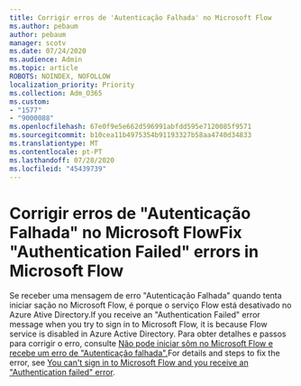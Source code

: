 ```yaml
---
title: Corrigir erros de 'Autenticação Falhada' no Microsoft Flow
ms.author: pebaum
author: pebaum
manager: scotv
ms.date: 07/24/2020
ms.audience: Admin
ms.topic: article
ROBOTS: NOINDEX, NOFOLLOW
localization_priority: Priority
ms.collection: Adm_O365
ms.custom:
- "1577"
- "9000088"
ms.openlocfilehash: 67e0f9e5e662d596991abfdd595e7120085f9571
ms.sourcegitcommit: b10cea11b4975354b91193327b58aa4740d34833
ms.translationtype: MT
ms.contentlocale: pt-PT
ms.lasthandoff: 07/28/2020
ms.locfileid: "45439739"
---
```

# <a name="fix-authentication-failed-errors-in-microsoft-flow"></a><span data-ttu-id="764f5-102">Corrigir erros de "Autenticação Falhada" no Microsoft Flow</span><span class="sxs-lookup"><span data-stu-id="764f5-102">Fix "Authentication Failed" errors in Microsoft Flow</span></span>

<span data-ttu-id="764f5-103">Se receber uma mensagem de erro "Autenticação Falhada" quando tenta iniciar sação no Microsoft Flow, é porque o serviço Flow está desativado no Azure Ative Directory.</span><span class="sxs-lookup"><span data-stu-id="764f5-103">If you receive an "Authentication Failed" error message when you try to sign in to Microsoft Flow, it is because Flow service is disabled in Azure Active Directory.</span></span> <span data-ttu-id="764f5-104">Para obter detalhes e passos para corrigir o erro, consulte [Não pode iniciar sôm no Microsoft Flow e recebe um erro de "Autenticação falhada".](https://support.microsoft.com/help/4316891)</span><span class="sxs-lookup"><span data-stu-id="764f5-104">For details and steps to fix the error, see [You can't sign in to Microsoft Flow and you receive an "Authentication failed" error](https://support.microsoft.com/help/4316891).</span></span>